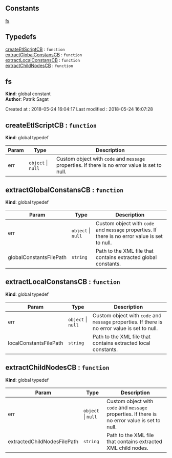 ## Constants

<dl>
<dt><a href="#fs">fs</a></dt>
<dd></dd>
</dl>

## Typedefs

<dl>
<dt><a href="#createEtlScriptCB">createEtlScriptCB</a> : <code>function</code></dt>
<dd></dd>
<dt><a href="#extractGlobalConstansCB">extractGlobalConstansCB</a> : <code>function</code></dt>
<dd></dd>
<dt><a href="#extractLocalConstansCB">extractLocalConstansCB</a> : <code>function</code></dt>
<dd></dd>
<dt><a href="#extractChildNodesCB">extractChildNodesCB</a> : <code>function</code></dt>
<dd></dd>
</dl>

<a name="fs"></a>

## fs
**Kind**: global constant  
**Author**: Patrik SagatCreated at     : 2018-05-24 16:04:17 Last modified  : 2018-05-24 16:07:28  
<a name="createEtlScriptCB"></a>

## createEtlScriptCB : <code>function</code>
**Kind**: global typedef  

| Param | Type | Description |
| --- | --- | --- |
| err | <code>object</code> \| <code>null</code> | Custom object with `code` and `message` properties. If there is no error value is set to null. |

<a name="extractGlobalConstansCB"></a>

## extractGlobalConstansCB : <code>function</code>
**Kind**: global typedef  

| Param | Type | Description |
| --- | --- | --- |
| err | <code>object</code> \| <code>null</code> | Custom object with `code` and `message` properties. If there is no error value is set to null. |
| globalConstantsFilePath | <code>string</code> | Path to the XML file that contains extracted global constants. |

<a name="extractLocalConstansCB"></a>

## extractLocalConstansCB : <code>function</code>
**Kind**: global typedef  

| Param | Type | Description |
| --- | --- | --- |
| err | <code>object</code> \| <code>null</code> | Custom object with `code` and `message` properties. If there is no error value is set to null. |
| localConstantsFilePath | <code>string</code> | Path to the XML file that contains extracted local constants. |

<a name="extractChildNodesCB"></a>

## extractChildNodesCB : <code>function</code>
**Kind**: global typedef  

| Param | Type | Description |
| --- | --- | --- |
| err | <code>object</code> \| <code>null</code> | Custom object with `code` and `message` properties. If there is no error value is set to null. |
| extractedChildNodesFilePath | <code>string</code> | Path to the XML file that contains extracted XML child nodes. |

